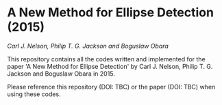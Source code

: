 # A New Method for Ellipse Detection (2015)
*Carl J. Nelson, Philip T. G. Jackson and Boguslaw Obara*

This repository contains all the codes written and implemented for the paper 'A New Method for Ellipse Detection' by Carl J. Nelson, Philip T. G. Jackson and Boguslaw Obara in 2015.

Please reference this repository (DOI: TBC) or the paper (DOI: TBC) when using these codes.
